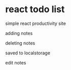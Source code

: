 # react todo list 

simple react productivity site

adding notes

deleting notes

saved to localstorage 

edit notes